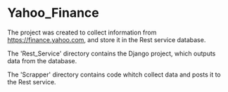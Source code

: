 # Yahoo_Finance

The project was created to collect information from https://finance.yahoo.com, and store it in the Rest service database.

The 'Rest_Service' directory contains the Django project, which outputs data from the database.

The 'Scrapper' directory contains code whitch collect data and posts it to the Rest service.
